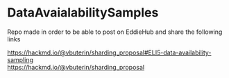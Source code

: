 # DataAvaialabilitySamples

Repo made in order to be able to post on EddieHub and share the following links

https://hackmd.io/@vbuterin/sharding_proposal#ELI5-data-availability-sampling </br>
https://hackmd.io/@vbuterin/sharding_proposal
